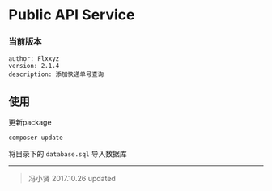# Public API Service

### 当前版本 ###

    author: Flxxyz
    version: 2.1.4
    description: 添加快递单号查询

## 使用
更新package
```shell
composer update
```

将目录下的 `database.sql` 导入数据库

- - - -

> 冯小贤 2017.10.26 updated